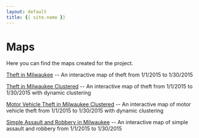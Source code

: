 ```yaml
---
layout: default
title: {{ site.name }}
---
```

# Maps

Here you can find the maps created for the project.

[Theft in Milwaukee](./theftmap.html) -- An interactive map of theft from 1/1/2015 to 1/30/2015

[Theft in Milwaukee Clustered](./theftMapd3.html) -- An interactive map of theft from 1/1/2015 to 1/30/2015 with dynamic clustering

[Motor Vehicle Theft in Milwaukee Clustered](./motorTheftMapd3.html) -- An interactive map of motor vehicle theft from 1/1/2015 to 1/30/2015 with dynamic clustering


[Simple Assault and Robbery in Milwaukee](./assault_and_robbery.html) -- An interactive map of simple assault and robbery from 1/1/2015 to 1/30/2015
